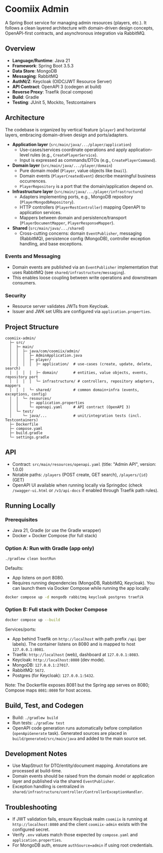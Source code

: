 # Coomiix Admin

A Spring Boot service for managing admin resources (players, etc.). It follows a clean layered architecture with domain-driven design concepts, OpenAPI-first contracts, and asynchronous integration via RabbitMQ.

## Overview
- **Language/Runtime**: Java 21
- **Framework**: Spring Boot 3.5.3
- **Data Store**: MongoDB
- **Messaging**: RabbitMQ
- **AuthN/Z**: Keycloak (OIDC/JWT Resource Server)
- **API Contract**: OpenAPI 3 (codegen at build)
- **Reverse Proxy**: Traefik (local compose)
- **Build**: Gradle
- **Testing**: JUnit 5, Mockito, Testcontainers

## Architecture
The codebase is organized by vertical feature (`player`) and horizontal layers, embracing domain-driven design and ports/adapters.

- **Application layer** (`src/main/java/.../player/application`)
  - Use-cases/services coordinate operations and apply application-level rules (e.g., `CreatePlayerService`).
  - Input is expressed as commands/DTOs (e.g., `CreatePlayerCommand`).
- **Domain layer** (`src/main/java/.../player/domain`)
  - Pure domain model (`Player`, value objects like `Email`).
  - Domain events (`PlayerCreatedEvent`) describe meaningful business occurrences.
  - `PlayerRepository` is a port that the domain/application depend on.
- **Infrastructure layer** (`src/main/java/.../player/infrastructure`)
  - Adapters implementing ports, e.g., MongoDB repository (`PlayerMongodbRepository`).
  - HTTP controllers (`PlayerRestController`) mapping OpenAPI to application services.
  - Mappers between domain and persistence/transport (`PlayerDocumentMapper`, `PlayerResponseMapper`).
- **Shared** (`src/main/java/.../shared`)
  - Cross-cutting concerns: domain `EventPublisher`, messaging (RabbitMQ), persistence config (MongoDB), controller exception handling, and base exceptions.

### Events and Messaging
- Domain events are published via an `EventPublisher` implementation that uses RabbitMQ (see `shared/infrastructure/messaging`).
- This enables loose coupling between write operations and downstream consumers.

### Security
- Resource server validates JWTs from Keycloak.
- Issuer and JWK set URIs are configured via `application.properties`.

## Project Structure
```
coomiix-admin/
  ├─ src/
  │  ├─ main/
  │  │  ├─ java/com/coomiix/admin/
  │  │  │  ├─ AdminApplication.java
  │  │  │  ├─ player/
  │  │  │  │  ├─ application/  # use-cases (create, update, delete, search)
  │  │  │  │  ├─ domain/       # entities, value objects, events, repository port
  │  │  │  │  └─ infrastructure/ # controllers, repository adapters, mappers
  │  │  │  └─ shared/          # common domain+infra (events, exceptions, config)
  │  │  └─ resources/
  │  │     ├─ application.properties
  │  │     └─ openapi.yaml     # API contract (OpenAPI 3)
  │  └─ test/
  │     └─ java/...            # unit/integration tests (incl. Testcontainers)
  ├─ Dockerfile
  ├─ compose.yaml
  ├─ build.gradle
  └─ settings.gradle
```

## API
- Contract: `src/main/resources/openapi.yaml` (title: "Admin API", version: 1.0.0)
- Notable paths: `/players` (POST create, GET search), `/players/{id}` (GET)
- OpenAPI UI available when running locally via Springdoc (check `/swagger-ui.html` or `/v3/api-docs` if enabled through Traefik path rules).


## Running Locally
### Prerequisites
- Java 21, Gradle (or use the Gradle wrapper)
- Docker + Docker Compose (for full stack)

### Option A: Run with Gradle (app only)
```bash
./gradlew clean bootRun
```
Defaults:
- App listens on port 8080.
- Requires running dependencies (MongoDB, RabbitMQ, Keycloak). You can launch them via Docker Compose while running the app locally:
```bash
docker compose up -d mongodb rabbitmq keycloak postgres traefik
```

### Option B: Full stack with Docker Compose
```bash
docker compose up --build
```
Services/ports:
- App behind Traefik on `http://localhost` with path prefix `/api` (per labels). The container listens on 8080 and is mapped to host `127.0.0.1:8081`.
- Traefik: `http://localhost` (web), dashboard at `127.0.0.1:8083`.
- Keycloak: `http://localhost:8080` (dev mode).
- MongoDB: `127.0.0.1:27017`.
- RabbitMQ: `5672`.
- Postgres (for Keycloak): `127.0.0.1:5432`.

Note: The Dockerfile exposes 8081 but the Spring app serves on 8080; Compose maps `8081:8080` for host access.

## Build, Test, and Codegen
- Build: `./gradlew build`
- Run tests: `./gradlew test`
- OpenAPI code generation runs automatically before compilation (`openApiGenerate` task). Generated sources are placed in `build/generated/src/main/java` and added to the main source set.

## Development Notes
- Use MapStruct for DTO/entity/document mapping. Annotations are processed at build-time.
- Domain events should be raised from the domain model or application layer and published via the shared `EventPublisher`.
- Exception handling is centralized in `shared/infrastructure/controller/ControllerExceptionHandler`.

## Troubleshooting
- If JWT validation fails, ensure Keycloak realm `coomiix` is running at `http://localhost:8080` and the client `coomiix-admin` exists with the configured secret.
- Verify `.env` values match those expected by `compose.yaml` and `application.properties`.
- For MongoDB auth, ensure `authSource=admin` if using root credentials.
